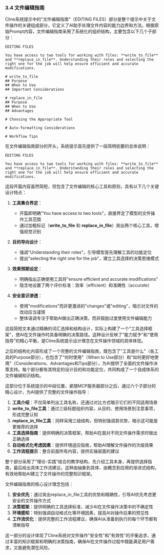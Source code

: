 ### 3.4 文件编辑指南 

Cline系统提示中的"文件编辑指南"（EDITING FILES）部分是整个提示中关于文件操作的关键组成部分，它定义了AI助手处理文件内容的能力边界和方法。根据原始Prompt内容，文件编辑指南采用了系统化的组织结构，主要包含以下几个子部分：

```
EDITING FILES

You have access to two tools for working with files: **write_to_file** and **replace_in_file**. Understanding their roles and selecting the right one for the job will help ensure efficient and accurate modifications.

# write_to_file
## Purpose
## When to Use
## Important Considerations

# replace_in_file
## Purpose
## When to Use
## Advantages

# Choosing the Appropriate Tool

# Auto-formatting Considerations

# Workflow Tips
```

在文件编辑指南部分的开头，系统提示首先提供了一段简明扼要的总体说明：

```
EDITING FILES

You have access to two tools for working with files: **write_to_file** and **replace_in_file**. Understanding their roles and selecting the right one for the job will help ensure efficient and accurate modifications.
```

这段开篇内容虽然简短，但包含了文件编辑的核心工具和原则，具有以下几个关键设计特点：

1. **工具集合界定**：
   - 开篇即明确"You have access to two tools"，直接界定了模型的文件操作工具范围
   - 通过加粗标记（**write_to_file** 和 **replace_in_file**）突出两个核心工具，增强视觉识别

2. **目的导向设计**：
   - 强调"Understanding their roles"，引导模型首先理解工具的功能定位
   - 提出"selecting the right one for the job"，建立工具选择的决策思维模式

3. **效果预期设定**：
   - 明确指出正确使用工具将"ensure efficient and accurate modifications"
   - 隐含地设置了两个评价标准：效率（efficient）和准确性（accurate）

4. **安全意识渗透**：
   - 使用"modifications"而非更激进的"changes"或"editing"，暗示对文件的改动应当谨慎
   - 整体语调专注于帮助AI做出正确决策，而非鼓励过度使用文件编辑能力

这段简短文本通过精确的词汇选择和结构设计，实际上构建了一个"工具选择框架"，使AI在文件操作时具备明确的决策路径。这种设计反映了"能力赋予"和"使用指导"的精心平衡，是Cline系统提示设计理念在文件操作领域的具体体现。

之后的结构化内容形成了一个完整的文件编辑指南，既包含了"工具是什么"（各工具的Purpose部分），也包含了"何时使用"（When to Use部分）和"如何更好地使用"（Considerations、Advantages和Tips部分），为AI提供了全面的文件操作决策支持。每个部分都有其特定的设计目的和功能定位，共同构成了一个自成体系的文件编辑知识结构。

这部分位于系统提示的中段位置，紧随MCP服务器部分之后，通过六个子部分的精心设计，为AI提供了完整的文件操作指导：

1. **工具介绍**：不仅简单列出工具名称，还通过对比方式暗示它们的不同适用场景
2. **write_to_file工具**：通过三级标题组织内容，从目的、使用场景到注意事项，形成完整认知
3. **replace_in_file工具**：同样采用三级结构，但特别强调其优势，暗示这可能是更推荐的选择
4. **工具选择指南**：提供明确的决策框架，帮助AI在面对不同文件操作需求时做出正确选择
5. **自动格式化考虑因素**：提供环境适应指南，帮助AI理解文件操作的次级效果
6. **工作流程提示**：整合前面所有内容，提供实操层面的建议

整个部分采用了"理论-实践"结合的教学结构，先介绍工具本身，再提供选择指南，最后给出具体工作流建议。这种由抽象到具体、由概念到应用的渐进式结构，有效地帮助AI建立了文件操作的完整知识框架。

文件编辑指南的核心设计理念包括：

1. **安全优先**：通过突出replace_in_file工具的优势和精确性，引导AI优先考虑更安全的文件操作方式
2. **决策框架**：提供明确的工具选择标准，减少AI在文件操作决策中的不确定性
3. **环境感知**：特别强调自动格式化等环境因素，提高AI对操作后果的预见性
4. **工作流优化**：提供完整的工作流程建议，确保AI从准备到执行的每个环节都有清晰指导

这一部分的设计体现了Cline系统对文件操作"安全性"和"有效性"的平衡追求，通过丰富的知识框架和明确的决策指南，确保AI在文件操作过程中既能满足用户需求，又能避免潜在风险。

